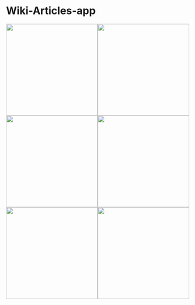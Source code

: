 # Wiki-Articles-app
<img src="https://user-images.githubusercontent.com/57033670/124243985-1a423780-db3c-11eb-8a6a-938189fa83ba.png"  width="250"/><img src="https://user-images.githubusercontent.com/57033670/124243996-1ca49180-db3c-11eb-9b4d-75febd517d79.png"  width="250"/>
<img src="https://user-images.githubusercontent.com/57033670/124244001-1dd5be80-db3c-11eb-8597-0bc3f8c79232.png"  width="250"/><img src="https://user-images.githubusercontent.com/57033670/124244006-1f06eb80-db3c-11eb-88b2-8d36c6465b27.png" width="250"/>
<img src="https://user-images.githubusercontent.com/57033670/124244008-1f9f8200-db3c-11eb-8c6c-1a932832c604.pn"  width="250"/><img src="https://user-images.githubusercontent.com/57033670/124244014-20381880-db3c-11eb-869f-95a250527b14.png" width="250"/>
